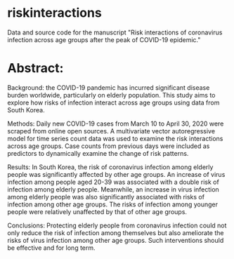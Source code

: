 # riskinteractions

Data and source code for the manuscript "Risk interactions of coronavirus infection across age groups after the peak of COVID-19 epidemic."

# Abstract:

Background: the COVID-19 pandemic has incurred significant disease burden worldwide, particularly on elderly population. This study aims to explore how risks of infection interact across age groups using data from South Korea. 

Methods: Daily new COVID-19 cases from March 10 to April 30, 2020 were scraped from online open sources. A multivariate vector autoregressive model for time series count data was used to examine the risk interactions across age groups. Case counts from previous days were included as predictors to dynamically examine the change of risk patterns. 

Results: In South Korea, the risk of coronavirus infection among elderly people was significantly affected by other age groups. An increase of virus infection among people aged 20-39 was associated with a double risk of infection among elderly people. Meanwhile, an increase in virus infection among elderly people was also significantly associated with risks of infection among other age groups. The risks of infection among younger people were relatively unaffected by that of other age groups. 

Conclusions: Protecting elderly people from coronavirus infection could not only reduce the risk of infection among themselves but also ameliorate the risks of virus infection among other age groups. Such interventions should be effective and for long term.  
